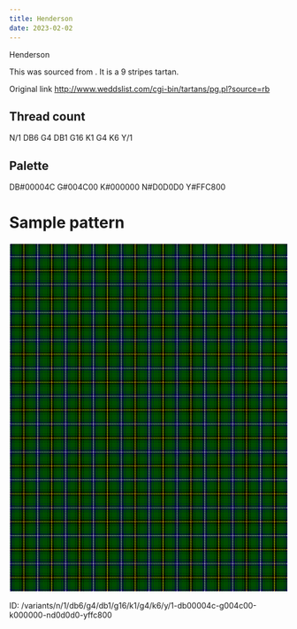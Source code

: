 ```yaml
---
title: Henderson
date: 2023-02-02
---
```

Henderson

This was sourced from <no value>.  It is a 9 stripes tartan.

Original link http://www.weddslist.com/cgi-bin/tartans/pg.pl?source=rb

## Thread count
N/1 DB6 G4 DB1 G16 K1 G4 K6 Y/1

## Palette
DB#00004C G#004C00 K#000000 N#D0D0D0 Y#FFC800

# Sample pattern

![Tartan detail](tartan.png "N/1 DB6 G4 DB1 G16 K1 G4 K6 Y/1 tartan")

ID: /variants/n/1/db6/g4/db1/g16/k1/g4/k6/y/1-db00004c-g004c00-k000000-nd0d0d0-yffc800